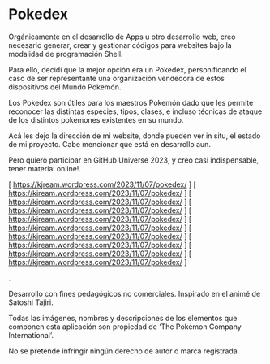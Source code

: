 # Pokedex

Orgánicamente en el desarrollo de Apps u otro desarrollo web, creo necesario generar, crear y gestionar códigos para websites bajo la modalidad de programación Shell. 

Para ello, decidí que la mejor opción era un Pokedex, personificando el caso de ser representante una organización vendedora de estos dispositivos del Mundo Pokemón.

Los Pokedex son útiles para los maestros Pokemón dado que les permite reconocer las distintas especies, tipos, clases, e incluso técnicas de ataque de los distintos pokemones existentes en su mundo.


Acá les dejo la dirección de mi website, donde pueden ver in situ, el estado de mi proyecto.
Cabe mencionar que está en desarrollo aun.


Pero quiero participar en GitHub Universe 2023, y creo casi indispensable, tener material online!.


[ https://kjream.wordpress.com/2023/11/07/pokedex/ ]
[ https://kjream.wordpress.com/2023/11/07/pokedex/ ]
[ https://kjream.wordpress.com/2023/11/07/pokedex/ ]
[ https://kjream.wordpress.com/2023/11/07/pokedex/ ]
[ https://kjream.wordpress.com/2023/11/07/pokedex/ ]
[ https://kjream.wordpress.com/2023/11/07/pokedex/ ]
[ https://kjream.wordpress.com/2023/11/07/pokedex/ ]
[ https://kjream.wordpress.com/2023/11/07/pokedex/ ]
[ https://kjream.wordpress.com/2023/11/07/pokedex/ ]
[ https://kjream.wordpress.com/2023/11/07/pokedex/ ]

.

Desarrollo con fines pedagógicos no comerciales. Inspirado en el animé de Satoshi Tajiri.

Todas las imágenes, nombres y descripciones de los elementos que componen esta aplicación son propiedad de ‘The Pokémon Company International’. 

No se pretende infringir ningún derecho de autor o marca registrada.
